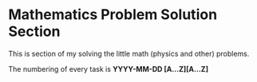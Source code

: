 # Mathematics Problem Solution Section

This is section of my solving the little math (physics and other) problems.

The numbering of every task is **YYYY-MM-DD [A…Z][A…Z]**
